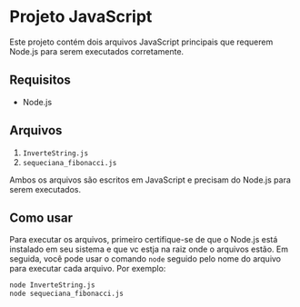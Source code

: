 # Projeto JavaScript

Este projeto contém dois arquivos JavaScript principais que requerem Node.js para serem executados corretamente.

## Requisitos

- Node.js

## Arquivos

1. `InverteString.js`
2. `sequeciana_fibonacci.js`

Ambos os arquivos são escritos em JavaScript e precisam do Node.js para serem executados.

## Como usar

Para executar os arquivos, primeiro certifique-se de que o Node.js está instalado em seu sistema e que vc estja na raiz onde o arquivos estão. Em seguida, você pode usar o comando `node` seguido pelo nome do arquivo para executar cada arquivo. Por exemplo:

```bash
node InverteString.js
node sequeciana_fibonacci.js
